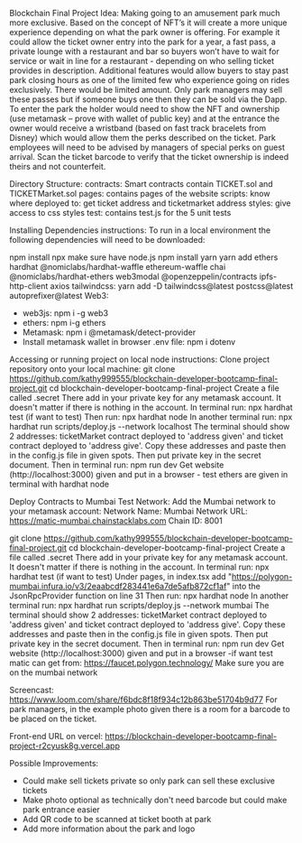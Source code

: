 Blockchain Final Project Idea:
Making going to an amusement park much more exclusive. Based on the concept of NFT’s it will create a more unique experience depending on what the park owner is offering. For example it could allow the ticket owner entry into the park for a year, a fast pass, a private lounge with a restaurant and bar so buyers won’t have to wait for service or wait in line for a restaurant - depending on who selling ticket provides in description. Additional features would allow buyers to stay past park closing hours as one of the limited few who experience going on rides exclusively. There would be limited amount. Only park managers may sell these passes but if someone buys one then they can be sold via the Dapp. To enter the park the holder would need to show the NFT and ownership (use metamask – prove with wallet of public key) and at the entrance the owner would receive a wristband (based on fast track bracelets from Disney) which would allow them the perks described on the ticket. Park employees will need to be advised by managers of special perks on guest arrival. Scan the ticket barcode to verify that the ticket ownership is indeed theirs and not counterfeit.   

Directory Structure:
contracts: Smart contracts contain TICKET.sol and TICKETMarket.sol
pages: contains pages of the website
scripts: know where deployed to: get ticket address and ticketmarket address
styles: give access to css styles
test: contains test.js for the 5 unit tests


Installing Dependencies instructions:
To run in a local environment the following dependencies will need to be downloaded:

npm install npx
make sure have node.js
npm install yarn
yarn add ethers hardhat @nomiclabs/hardhat-waffle ethereum-waffle chai @nomiclabs/hardhat-ethers web3modal @openzeppelin/contracts ipfs-http-client axios
tailwindcss: yarn add -D tailwindcss@latest postcss@latest autoprefixer@latest
Web3: 
- web3js: npm i -g web3
- ethers: npm i-g ethers
- Metamask: npm i @metamask/detect-provider
- Install metamask wallet in browser
.env file: npm i dotenv


Accessing or running project on local node instructions:
Clone project repository onto your local machine:
git clone https://github.com/kathy999555/blockchain-developer-bootcamp-final-project.git
cd blockchain-developer-bootcamp-final-project
Create a file called .secret There add in your private key for any metamask account. It doesn't matter if there is nothing in the account. 
In terminal run: npx hardhat test (if want to test)
Then run: npx hardhat node
In another terminal run: npx hardhat run scripts/deploy.js --network localhost
The terminal should show 2 addresses: ticketMarket contract deployed to 'address given' and ticket contract deployed to 'address give'. Copy these addresses and paste then in the config.js file in given spots. 
Then put private key in the secret document.
Then in terminal run: npm run dev
Get website (http://localhost:3000) given and put in a browser - test ethers are given in terminal with hardhat node

Deploy Contracts to Mumbai Test Network:
Add the Mumbai network to your metamask account: 
Network Name: Mumbai
Network URL: https://matic-mumbai.chainstacklabs.com
Chain ID: 8001

git clone https://github.com/kathy999555/blockchain-developer-bootcamp-final-project.git
cd blockchain-developer-bootcamp-final-project
Create a file called .secret There add in your private key for any metamask account. It doesn't matter if there is nothing in the account. 
In terminal run: npx hardhat test (if want to test)
Under pages, in index.tsx add "https://polygon-mumbai.infura.io/v3/2eaabcdf283441e6a7de5afb872cf1af" into the JsonRpcProvider function on line 31
Then run: npx hardhat node
In another terminal run: npx hardhat run scripts/deploy.js --network mumbai
The terminal should show 2 addresses: ticketMarket contract deployed to 'address given' and ticket contract deployed to 'address give'. Copy these addresses and paste then in the config.js file in given spots. 
Then put private key in the secret document.
Then in terminal run: npm run dev
Get website (http://localhost:3000) given and put in a browser -if want test matic can get from: https://faucet.polygon.technology/
Make sure you are on the mumbai network

Screencast:
https://www.loom.com/share/f6bdc8f18f934c12b863be51704b9d77
For park managers, in the example photo given there is a room for a barcode to be placed on the ticket.

Front-end URL on vercel:
https://blockchain-developer-bootcamp-final-project-r2cyusk8g.vercel.app


Possible Improvements:
- Could make sell tickets private so only park can sell these exclusive tickets
- Make photo optional as technically don't need barcode but could make park entrance easier
- Add QR code to be scanned at ticket booth at park
- Add more information about the park and logo
